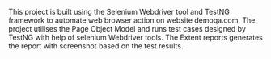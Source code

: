 This project is built using the Selenium Webdriver tool and TestNG framework to automate web browser action on website demoqa.com, 
The project utilises the Page Object Model and runs test cases designed by TestNG with help of selenium Webdriver tools. 
The Extent reports generates the report with screenshot based on the test results.  
